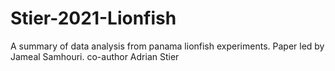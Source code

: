 # Stier-2021-Lionfish
A summary of data analysis from panama lionfish experiments. Paper led by Jameal Samhouri. co-author Adrian Stier

